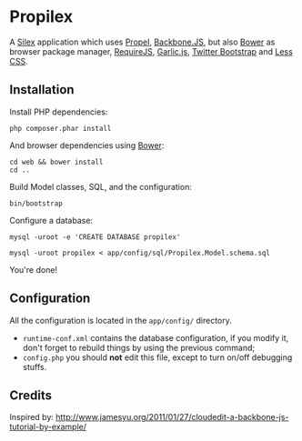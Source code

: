Propilex
========

A [Silex](http://silex.sensiolabs.org) application which uses
[Propel](http://propelorm.org), [Backbone.JS](http://backbonejs.org/), but also
[Bower](http://twitter.github.com/bower/) as browser package manager,
[RequireJS](http://requirejs.org/), [Garlic.js](garlicjs.org), [Twitter
Bootstrap](http://twitter.github.com/bootstrap/) and [Less CSS](http://lesscss.org/).


Installation
------------

Install PHP dependencies:

    php composer.phar install


And browser dependencies using [Bower](http://twitter.github.com/bower/):

    cd web && bower install
    cd ..


Build Model classes, SQL, and the configuration:

    bin/bootstrap


Configure a database:

    mysql -uroot -e 'CREATE DATABASE propilex'

    mysql -uroot propilex < app/config/sql/Propilex.Model.schema.sql


You're done!


Configuration
-------------

All the configuration is located in the `app/config/` directory.

* `runtime-conf.xml` contains the database configuration, if you modify it, don't forget to rebuild things by using the previous command;
* `config.php` you should **not** edit this file, except to turn on/off debugging stuffs.


Credits
-------

Inspired by: http://www.jamesyu.org/2011/01/27/cloudedit-a-backbone-js-tutorial-by-example/
